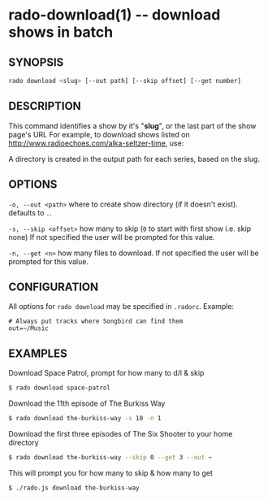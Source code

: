 # rado-download(1) -- download shows in batch

## SYNOPSIS
```sh
rado download <slug> [--out path] [--skip offset] [--get number]
```

## DESCRIPTION
This command identifies a show by it's "**slug**", or the last part of the show page's URL
For example, to download shows listed on http://www.radioechoes.com/alka-seltzer-time, use:

A directory is created in the output path for each series, based on the slug.

## OPTIONS
`-o, --out <path>`
    where to create show directory (if it doesn't exist). defaults to `.`.

`-s, --skip <offset>`
    how many to skip (`0` to start with first show i.e. skip none)
    If not specified the user will be prompted for this value.

`-n, --get <n>`
    how many files to download.
    If not specified the user will be prompted for this value.

## CONFIGURATION
All options for `rado download` may be specified in `.radorc`. Example:
```
# Always put tracks where Songbird can find them
out=~/Music
```

## EXAMPLES
Download Space Patrol, prompt for how many to d/l & skip
```sh
$ rado download space-patrol
```
Download the 11th episode of The Burkiss Way
```sh
$ rado download the-burkiss-way -s 10 -n 1
```
Download the first three episodes of The Six Shooter to your home directory
```sh
$ rado download the-burkiss-way --skip 0 --get 3 --out ~
```
This will prompt you for how many to skip & how many to get
```sh
$ ./rado.js download the-burkiss-way
```
